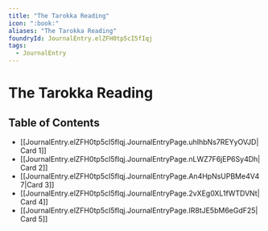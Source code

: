 ```yaml
---
title: "The Tarokka Reading"
icon: ":book:"
aliases: "The Tarokka Reading"
foundryId: JournalEntry.elZFH0tp5cI5fIqj
tags:
  - JournalEntry
---
```


# The Tarokka Reading

## Table of Contents

- [[JournalEntry.elZFH0tp5cI5fIqj.JournalEntryPage.uhIhbNs7REYyOVJD|Card 1]]
- [[JournalEntry.elZFH0tp5cI5fIqj.JournalEntryPage.nLWZ7F6jEP6Sy4Dh|Card 2]]
- [[JournalEntry.elZFH0tp5cI5fIqj.JournalEntryPage.An4HpNsUPBMe4V47|Card 3]]
- [[JournalEntry.elZFH0tp5cI5fIqj.JournalEntryPage.2vXEg0XL1fWTDVNt|Card 4]]
- [[JournalEntry.elZFH0tp5cI5fIqj.JournalEntryPage.IR8tJE5bM6eGdF25|Card 5]]